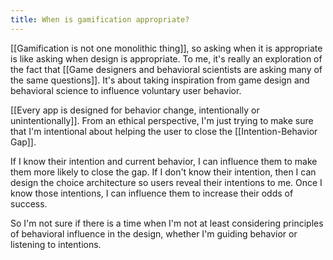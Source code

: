 ```yaml
---
title: When is gamification appropriate?
---
```


[[Gamification is not one monolithic thing]], so asking when it is appropriate is like asking when design is appropriate. To me, it's really an exploration of the fact that [[Game designers and behavioral scientists are asking many of the same questions]]. It's about taking inspiration from game design and behavioral science to influence voluntary user behavior.

[[Every app is designed for behavior change, intentionally or unintentionally]]. From an ethical perspective, I'm just trying to make sure that I'm intentional about helping the user to close the [[Intention-Behavior Gap]].

If I know their intention and current behavior, I can influence them to make them more likely to close the gap. If I don't know their intention, then I can design the choice architecture so users reveal their intentions to me. Once I know those intentions, I can influence them to increase their odds of success.

So I'm not sure if there is a time when I'm not at least considering principles of behavioral influence in the design, whether I'm guiding behavior or listening to intentions.
